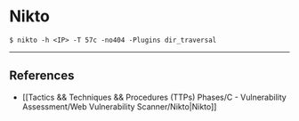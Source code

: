 # Nikto

`$ nikto -h <IP> -T 57c -no404 -Plugins dir_traversal`

---
## References

- [[Tactics && Techniques && Procedures (TTPs) Phases/C - Vulnerability Assessment/Web Vulnerability Scanner/Nikto|Nikto]]